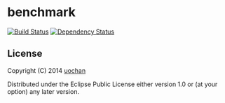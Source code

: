 # benchmark

[![Build Status](https://secure.travis-ci.org/liquidz/benchmark.png?branch=master)](http://travis-ci.org/liquidz/benchmark)
[![Dependency Status](https://www.versioneye.com/user/projects/538fa00446c47341b3000070/badge.svg)](https://www.versioneye.com/user/projects/538fa00446c47341b3000070)

## License

Copyright (C) 2014 [uochan](http://twitter.com/uochan)

Distributed under the Eclipse Public License either version 1.0 or (at
your option) any later version.
